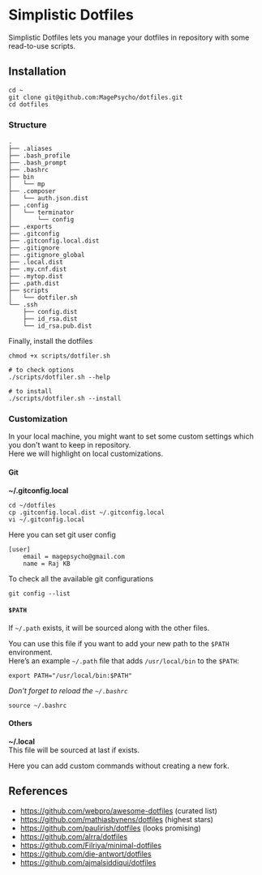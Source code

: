 # Simplistic Dotfiles
Simplistic Dotfiles lets you manage your dotfiles in repository with some read-to-use scripts.

## Installation
```
cd ~
git clone git@github.com:MagePsycho/dotfiles.git
cd dotfiles
```

### Structure
```
.
├── .aliases
├── .bash_profile
├── .bash_prompt
├── .bashrc
├── bin
│   └── mp
├── .composer
│   └── auth.json.dist
├── .config
│   └── terminator
│       └── config
├── .exports
├── .gitconfig
├── .gitconfig.local.dist
├── .gitignore
├── .gitignore_global
├── .local.dist
├── .my.cnf.dist
├── .mytop.dist
├── .path.dist
├── scripts
│   └── dotfiler.sh
└── .ssh
    ├── config.dist
    ├── id_rsa.dist
    └── id_rsa.pub.dist

```

Finally, install the dotfiles
```
chmod +x scripts/dotfiler.sh

# to check options
./scripts/dotfiler.sh --help

# to install
./scripts/dotfiler.sh --install
```

### Customization
In your local machine, you might want to set some custom settings which you don't want to keep in repository.  
Here we will highlight on local customizations.

#### Git
**~/.gitconfig.local**
```
cd ~/dotfiles
cp .gitconfig.local.dist ~/.gitconfig.local
vi ~/.gitconfig.local
```

Here you can set git user config
```
[user]
    email = magepsycho@gmail.com
    name = Raj KB
```

To check all the available git configurations
```
git config --list
```

#### `$PATH`
If `~/.path` exists, it will be sourced along with the other files.

You can use this file if you want to add your new path to the `$PATH` environment.  
Here’s an example `~/.path` file that adds `/usr/local/bin` to the `$PATH`:
```
export PATH="/usr/local/bin:$PATH"
```


*Don't forget to reload the `~/.bashrc`*
```
source ~/.bashrc
```

#### Others


**~/.local**  
This file will be sourced at last if exists.

Here you can add custom commands without creating a new fork.

## References
- https://github.com/webpro/awesome-dotfiles (curated list)
- https://github.com/mathiasbynens/dotfiles (highest stars)
- https://github.com/paulirish/dotfiles (looks promising)
- https://github.com/alrra/dotfiles
- https://github.com/Filriya/minimal-dotfiles
- https://github.com/die-antwort/dotfiles
- https://github.com/ajmalsiddiqui/dotfiles
